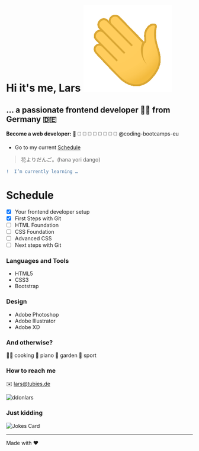 # Hi it's me, Lars ![hello](wavehand.gif)
## … a passionate frontend developer :man_technologist: from Germany :de:

**Become a web developer:** :white_square_button: :white_medium_square: :white_medium_square: :white_medium_square: :white_medium_square: :white_medium_square: :white_medium_square: :white_medium_square: :white_medium_square:
@coding-bootcamps-eu

- Go to my current [Schedule](#schedule)

> 花よりだんご。(hana yori dango)


```diff
!  I’m currently learning …
```
# Schedule

- [x] Your frontend developer setup
- [x] First Steps with Git
- [ ] HTML Foundation
- [ ] CSS Foundation
- [ ] Advanced CSS
- [ ] Next steps with Git

### Languages and Tools
- HTML5
- CSS3
- Bootstrap

### Design
- Adobe Photoshop
- Adobe Illustrator
- Adobe XD

### And otherwise?
 
:man_cook: cooking
:musical_keyboard: piano
:seedling: garden
:badminton: sport

### How to reach me
:envelope: lars@tubies.de

<img src="https://komarev.com/ghpvc/?username=ddonlars&label=Profile%20views&color=0e75b6&style=flat" alt="ddonlars" />

### Just kidding

![Jokes Card](https://readme-jokes.vercel.app/api?hideBorder&theme=vue) 

---

Made with :hearts:
